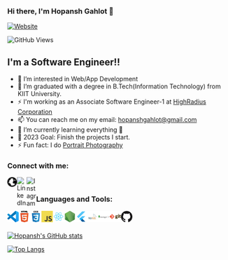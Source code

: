 ### Hi there, I'm Hopansh Gahlot 👋 

[![Website](https://img.shields.io/website?label=hopansh.github.io&style=for-the-badge&url=https%3A%2F%2Fhopansh.github.io)](https://hopansh.github.io)

![GitHub Views](https://komarev.com/ghpvc/?username=hopansh)

## I'm a Software Engineer!!

- 👀 I’m interested in Web/App Development
- 🌱 I’m graduated with a degree in B.Tech(Information Technology) from KIIT University.
- ⚡ I'm working as an Associate Software Engineer-1 at [HighRadius Corporation][highradius]
- 📫 You can reach me on my email: hopanshgahlot@gmail.com
- 🌱 I’m currently learning everything 🤣
- 🥅 2023 Goal: Finish the projects I start.
- ⚡ Fun fact: I do [Portrait Photography][photographyWebsite]

### Connect with me:

[<img align="left" alt="hopansh.ga" width="22px" src="https://raw.githubusercontent.com/iconic/open-iconic/master/svg/globe.svg" />][website]
[<img align="left" alt="LinkedIn" width="22px" src="https://cdn.jsdelivr.net/npm/simple-icons@v3/icons/linkedin.svg" />][linkedin]
[<img align="left" alt="Instagram" width="22px" src="https://cdn.jsdelivr.net/npm/simple-icons@v3/icons/instagram.svg" />][instagram]

<br />

### Languages and Tools:

<img align="left" alt="Visual Studio Code" width="26px" src="https://raw.githubusercontent.com/github/explore/80688e429a7d4ef2fca1e82350fe8e3517d3494d/topics/visual-studio-code/visual-studio-code.png" />
<img align="left" alt="HTML5" width="26px" src="https://raw.githubusercontent.com/github/explore/80688e429a7d4ef2fca1e82350fe8e3517d3494d/topics/html/html.png" />
<img align="left" alt="CSS3" width="26px" src="https://raw.githubusercontent.com/github/explore/80688e429a7d4ef2fca1e82350fe8e3517d3494d/topics/css/css.png" />
<img align="left" alt="JavaScript" width="26px" src="https://raw.githubusercontent.com/github/explore/80688e429a7d4ef2fca1e82350fe8e3517d3494d/topics/javascript/javascript.png" />
<img align="left" alt="React" width="26px" src="https://raw.githubusercontent.com/github/explore/80688e429a7d4ef2fca1e82350fe8e3517d3494d/topics/react/react.png" />
<img align="left" alt="Node.js" width="26px" src="https://raw.githubusercontent.com/github/explore/80688e429a7d4ef2fca1e82350fe8e3517d3494d/topics/nodejs/nodejs.png" />
<img align="left" alt="Flutter" width="26px" src="https://raw.githubusercontent.com/github/explore/80688e429a7d4ef2fca1e82350fe8e3517d3494d/topics/flutter/flutter.png" />
<img align="left" alt="MySQL" width="26px" src="https://raw.githubusercontent.com/github/explore/80688e429a7d4ef2fca1e82350fe8e3517d3494d/topics/mysql/mysql.png" />
<img align="left" alt="MongoDB" width="26px" src="https://raw.githubusercontent.com/github/explore/80688e429a7d4ef2fca1e82350fe8e3517d3494d/topics/mongodb/mongodb.png" />
<img align="left" alt="Git" width="26px" src="https://raw.githubusercontent.com/github/explore/80688e429a7d4ef2fca1e82350fe8e3517d3494d/topics/git/git.png" />
<img align="left" alt="GitHub" width="26px" src="https://raw.githubusercontent.com/github/explore/78df643247d429f6cc873026c0622819ad797942/topics/github/github.png" />


<br />
<br />
  
[![Hopansh's GitHub stats](https://github-readme-stats.vercel.app/api?username=hopansh&show_icons=true)](https://github.com/hopansh/github-readme-stats)

[![Top Langs](https://github-readme-stats.vercel.app/api/top-langs/?username=hopansh&hide=shaderlab&langs_count=4)](https://github.com/hopansh/github-readme-stats)




[website]: https://hopansh.netlify.app
[course]: http://vsCodeHero.com
[instagram]: https://instagram.com/hopansh_gahlot
[linkedin]: https://www.linkedin.com/in/hopansh-gahlot-596406183/
[photographyWebsite]: https://www.hopanshphotography.ga
[highradius]: https://www.highradius.com/
